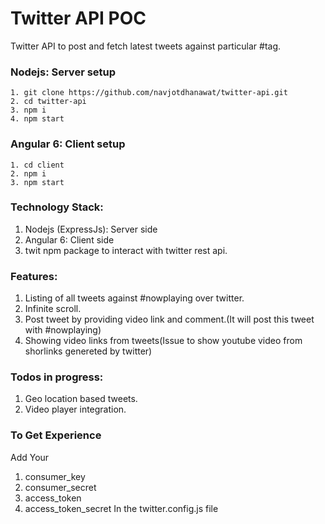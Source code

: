 # Twitter API POC

Twitter API to post and fetch latest tweets against particular #tag.

### Nodejs: Server setup
```
1. git clone https://github.com/navjotdhanawat/twitter-api.git
2. cd twitter-api
3. npm i
4. npm start 
```

### Angular 6: Client setup
```
1. cd client
2. npm i
3. npm start
```

### Technology Stack:
1. Nodejs (ExpressJs): Server side
2. Angular 6: Client side
3. twit npm package to interact with twitter rest api.

### Features:
1. Listing of all tweets against #nowplaying over twitter.
2. Infinite scroll.
3. Post tweet by providing video link and comment.(It will post this tweet with #nowplaying)
4. Showing video links from tweets(Issue to show youtube video from shorlinks genereted by twitter)

### Todos in progress:
1. Geo location based tweets.
2. Video player integration.

### To Get Experience 
Add Your 
1. consumer_key
2. consumer_secret
3. access_token
4. access_token_secret 
In the twitter.config.js file
